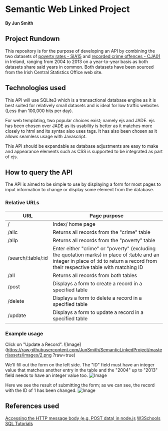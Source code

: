 # Semantic Web Linked Project

**By Jun Smith**

## Project Rundown
This repository is for the purpose of developing an API by combining the two datasets of [poverty rates - SIA15](http://www.cso.ie/px/pxeirestat/Statire/SelectVarVal/Define.asp?MainTable=SIA15&PLanguage=0&PXSId=0) and [recorded crime offences - CJA01](http://www.cso.ie/px/pxeirestat/Statire/SelectVarVal/Define.asp?maintable=CJA01&PLanguage=0) in Ireland, ranging from 2004 to 2013 on a year-to-year basis as both datasets share said years in common. Both datasets have been sourced from the Irish Central Statistics Office web site.

## Technologies used
This API will use SQLite3 which is a transactional database engine as it is best suited for relatively small datasets and is ideal for low traffic websites (Less than 100,000 hits per day).

For web templating, two popular choices exist; namely ejs and JADE. ejs has been chosen over JADE as its usability is better as it matches more closely to html and its syntax also uses tags. It has also been chosen as it allows seamless usage with Javascript.

This API should be expandable as database adjustments are easy to make and appearance elements such as CSS is supported to be integrated as part of ejs.

## How to query the API
The API is aimed to be simple to use by displaying a form for most pages to input information to change or display some element from the database.

### Relative URLs
URL | Page purpose
--- | ------------
/   | Index/ home page
/allc | Returns all records from the "crime" table
/allp | Returns all records from the "poverty" table
/search/:table/:id | Enter either "crime" or "poverty" (excluding the quotation marks) in place of :table and an integer in place of :id to return a record from their respective table with matching ID
/all | Returns all records from both tables
/post | Displays a form to create a record in a specified table
/delete | Displays a form to delete a record in a specified table
/update | Displays a form to update a record in a specified table

### Example usage
Click on "Update a Record".
![Image](https://raw.githubusercontent.com/JunSmith/SemanticLinkedProject/master/assets/images/2.png ?raw=true)

We'll fill out the form on the left side. The "ID" field must have an integer value that matches another entry in the table and the "2004" up to "2013" field needs to have an integer value too.
![Image](https://github.com/JunSmith/SemanticLinkedProject/tree/master/assets/images/2.png)

Here we see the result of submitting the form; as we can see, the record with the ID of 1 has been changed.
![Image](https://github.com/JunSmith/SemanticLinkedProject/tree/master/assets/images/3.png)

## References used
[Accessing the HTTP message body (e.g. POST data) in node.js](blog.frankgrimm.net/2010/11/howto-access-http-message-body-post-data-in-node-js/)
[W3Schools SQL Tutorials](http://www.w3schools.com/sql/)
